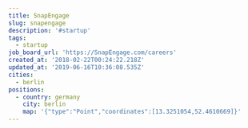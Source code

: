 ```yaml
---
title: SnapEngage
slug: snapengage
description: '#startup'
tags:
  - startup
job_board_url: 'https://SnapEngage.com/careers'
created_at: '2018-02-22T00:24:22.218Z'
updated_at: '2019-06-16T10:36:08.535Z'
cities:
  - berlin
positions:
  - country: germany
    city: berlin
    map: '{"type":"Point","coordinates":[13.3251054,52.4610669]}'
---
```


